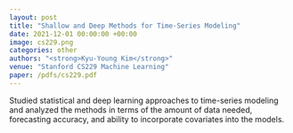 ```yaml
---
layout: post
title: "Shallow and Deep Methods for Time-Series Modeling"
date: 2021-12-01 00:00:00 +00:00
image: cs229.png
categories: other
authors: "<strong>Kyu-Young Kim</strong>"
venue: "Stanford CS229 Machine Learning"
paper: /pdfs/cs229.pdf
---
```

Studied statistical and deep learning approaches to time-series modeling and analyzed the methods in terms of the amount of data needed, forecasting accuracy, and ability to incorporate covariates into the models.
